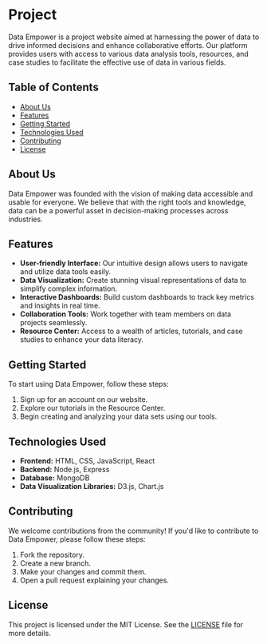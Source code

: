 # Project  

Data Empower is a project website aimed at harnessing the power of data to drive informed decisions and enhance collaborative efforts. Our platform provides users with access to various data analysis tools, resources, and case studies to facilitate the effective use of data in various fields.  

## Table of Contents  
- [About Us](#about-us)  
- [Features](#features)  
- [Getting Started](#getting-started)  
- [Technologies Used](#technologies-used)  
- [Contributing](#contributing)  
- [License](#license)  

## About Us  
Data Empower was founded with the vision of making data accessible and usable for everyone. We believe that with the right tools and knowledge, data can be a powerful asset in decision-making processes across industries.  

## Features  
- **User-friendly Interface:** Our intuitive design allows users to navigate and utilize data tools easily.  
- **Data Visualization:** Create stunning visual representations of data to simplify complex information.  
- **Interactive Dashboards:** Build custom dashboards to track key metrics and insights in real time.  
- **Collaboration Tools:** Work together with team members on data projects seamlessly.  
- **Resource Center:** Access to a wealth of articles, tutorials, and case studies to enhance your data literacy.  

## Getting Started  
To start using Data Empower, follow these steps:  
1. Sign up for an account on our website.  
2. Explore our tutorials in the Resource Center.  
3. Begin creating and analyzing your data sets using our tools.  

## Technologies Used  
- **Frontend:** HTML, CSS, JavaScript, React  
- **Backend:** Node.js, Express  
- **Database:** MongoDB  
- **Data Visualization Libraries:** D3.js, Chart.js  

## Contributing  
We welcome contributions from the community! If you'd like to contribute to Data Empower, please follow these steps:  
1. Fork the repository.  
2. Create a new branch.  
3. Make your changes and commit them.  
4. Open a pull request explaining your changes.  

## License  
This project is licensed under the MIT License. See the [LICENSE](LICENSE) file for more details.  

